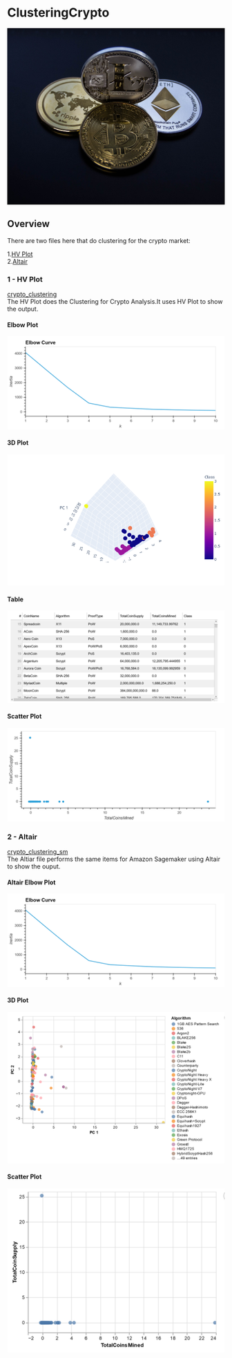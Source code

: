 # ClusteringCrypto
![Cryptocurrencies coins](Images/cryptocurrencies-coins.jpg)
## Overview
There are two files here that do clustering for the crypto market: 

1.[HV Plot](#1---HV-Plot)<br>
2.[Altair](#2---Altair)


### 1 - HV Plot
[crypto_clustering](./crypto_clustering.ipynb)<br>
The HV Plot does the Clustering for Crypto Analysis.It uses HV Plot to show the output.
#### Elbow Plot
![HV Elbow](Images/hv_elbow.png)
#### 3D Plot
![HV 3D](Images/hv_3d.png)
#### Table
![HV 3D](Images/hv_table.png)
#### Scatter Plot
![HV Scatter](Images/hv_scatter.png)


### 2 - Altair
[crypto_clustering_sm](./crypto_clustering_sm.ipynb)<br>
The Altiar file performs the same items for Amazon Sagemaker using Altair to show the ouput.
#### Altair Elbow Plot
![AltairElbow](Images/hv_elbow.png)
#### 3D Plot
![Altair Table ](Images/Altair_scatter1.png)
#### Scatter Plot
![Altair scatter](Images/Altair_scatter2.png)
